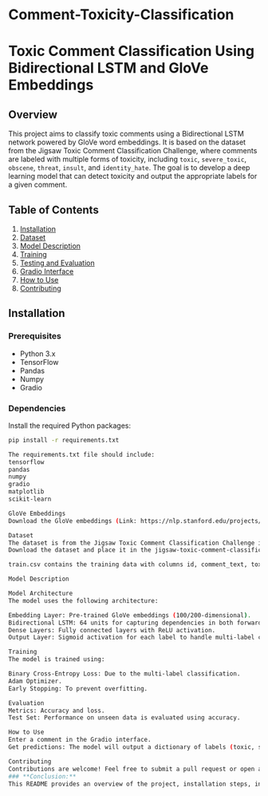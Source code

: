# Comment-Toxicity-Classification

# Toxic Comment Classification Using Bidirectional LSTM and GloVe Embeddings

## Overview

This project aims to classify toxic comments using a Bidirectional LSTM network powered by GloVe word embeddings. It is based on the dataset from the Jigsaw Toxic Comment Classification Challenge, where comments are labeled with multiple forms of toxicity, including `toxic`, `severe_toxic`, `obscene`, `threat`, `insult`, and `identity_hate`. The goal is to develop a deep learning model that can detect toxicity and output the appropriate labels for a given comment.

## Table of Contents

1. [Installation](#installation)
2. [Dataset](#dataset)
3. [Model Description](#model-description)
4. [Training](#training)
5. [Testing and Evaluation](#testing-and-evaluation)
6. [Gradio Interface](#gradio-interface)
7. [How to Use](#how-to-use)
8. [Contributing](#contributing)

## Installation

### Prerequisites

- Python 3.x
- TensorFlow
- Pandas
- Numpy
- Gradio

### Dependencies

Install the required Python packages:

```bash
pip install -r requirements.txt

The requirements.txt file should include:
tensorflow
pandas
numpy
gradio
matplotlib
scikit-learn

GloVe Embeddings
Download the GloVe embeddings (Link: https://nlp.stanford.edu/projects/glove/). Ensure you use the glove.6B.100d.txt or glove.6B.200d.txt file based on the model configuration.

Dataset
The dataset is from the Jigsaw Toxic Comment Classification Challenge in Kaggle.(Link: https://www.kaggle.com/competitions/jigsaw-toxic-comment-classification-challenge/data)
Download the dataset and place it in the jigsaw-toxic-comment-classification-challenge/ folder.

train.csv contains the training data with columns id, comment_text, toxic, severe_toxic, obscene, threat, insult, and identity_hate.

Model Description

Model Architecture
The model uses the following architecture:

Embedding Layer: Pre-trained GloVe embeddings (100/200-dimensional).
Bidirectional LSTM: 64 units for capturing dependencies in both forward and backward directions.
Dense Layers: Fully connected layers with ReLU activation.
Output Layer: Sigmoid activation for each label to handle multi-label classification.

Training
The model is trained using:

Binary Cross-Entropy Loss: Due to the multi-label classification.
Adam Optimizer.
Early Stopping: To prevent overfitting.

Evaluation
Metrics: Accuracy and loss.
Test Set: Performance on unseen data is evaluated using accuracy.

How to Use
Enter a comment in the Gradio interface.
Get predictions: The model will output a dictionary of labels (toxic, severe_toxic, obscene, threat, insult, and identity_hate) with True/False values indicating whether each label is triggered.

Contributing
Contributions are welcome! Feel free to submit a pull request or open an issue.
### **Conclusion:**
This README provides an overview of the project, installation steps, instructions for using the model, and information about the Gradio interface. It guides users through the steps to set up the project, run the model, and test the predictions interactively.
